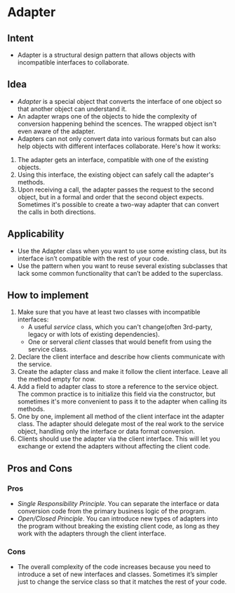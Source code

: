 # Adapter
## Intent
- Adapter is a structural design pattern that allows objects with incompatible interfaces to collaborate.
## Idea
- *Adapter* is a special object that converts the interface of one object so that another object can understand it.
- An adapter wraps one of the objects to hide the complexity of conversion happening behind the scences. The wrapped object isn't even aware of the adapter.
- Adapters can not only convert data into various formats but can also help objects with different interfaces collaborate. Here's how it works:
1. The adapter gets an interface, compatible with one of the existing objects.
2. Using this interface, the existing object can safely call the adapter's methods.
3. Upon receiving a call, the adapter passes the request to the second object, but in a formal and order that the second object expects.
Sometimes it's possible to create a two-way adapter that can convert the calls in both directions.
## Applicability
- Use the Adapter class when you want to use some existing class, but its interface isn’t compatible with the rest of your code.
- Use the pattern when you want to reuse several existing subclasses that lack some common functionality that can’t be added to the superclass.
## How to implement
1. Make sure that you have at least two classes with incompatible interfaces:
    - A useful *service* class, which you can't change(often 3rd-party, legacy or with lots of existing dependencies).
    - One or serveral *client* classes that would benefit from using the service class.
2. Declare the client interface and describe how clients communicate with the service.
3. Create the adapter class and make it follow the client interface. Leave all the method empty for now.
4. Add a field to adapter class to store a reference to the service object. The common practice is to initialize this field via the constructor, but sometimes it's more convenient to pass it to the adapter when calling its methods.
5. One by one, implement all method of the client interface int the adapter class. The adapter should delegate most of the real work to the service object, handling only the interface or data format conversion.
6. Clients should use the adapter via the client interface. This will let you exchange or extend the adapters without affecting the client code.
## Pros and Cons
### Pros
- *Single Responsibility Principle*. You can separate the interface or data conversion code from the primary business logic of the program.
- *Open/Closed Principle*. You can introduce new types of adapters into the program without breaking the existing client code, as long as they work with the adapters through the client interface.
### Cons
- The overall complexity of the code increases because you need to introduce a set of new interfaces and classes. Sometimes it’s simpler just to change the service class so that it matches the rest of your code.

